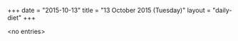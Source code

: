 +++
date = "2015-10-13"
title = "13 October 2015 (Tuesday)"
layout = "daily-diet"
+++

\<no entries\>